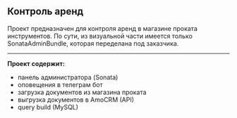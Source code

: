 ## Контроль аренд
Проект предназначен для контроля аренд в магазине проката инструментов. По сути, из визуальной части имеется только SonataAdminBundle, которая переделана под заказчика. 
_________
**Проект содержит:**
- панель администратора (Sonata)
- оповещения в телеграм бот
- загрузка документов из магазина проката
- выгрузка документов в AmoCRM (API)
- query build (MySQL)
